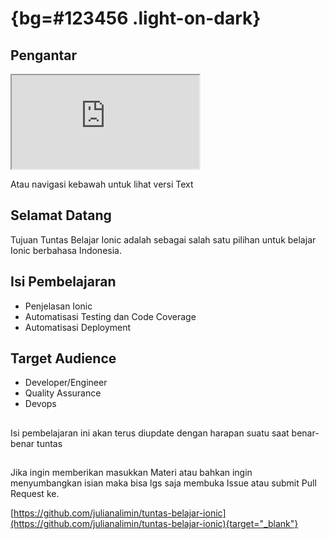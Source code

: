 # {bg=#123456 .light-on-dark}

## Pengantar
<iframe src="https://www.youtube.com/embed/ZcY56CJmPpU"></iframe>

Atau navigasi kebawah untuk lihat versi Text


## Selamat Datang
Tujuan Tuntas Belajar Ionic adalah sebagai salah satu pilihan untuk belajar Ionic berbahasa Indonesia.

## Isi Pembelajaran
* Penjelasan Ionic
* Automatisasi Testing dan Code Coverage 
* Automatisasi Deployment

## Target Audience
* Developer/Engineer
* Quality Assurance
* Devops

## 
Isi pembelajaran ini akan terus diupdate dengan harapan suatu saat benar-benar tuntas

## 
Jika ingin memberikan masukkan Materi atau bahkan ingin menyumbangkan isian maka bisa lgs saja membuka Issue atau submit Pull Request ke.

[https://github.com/julianalimin/tuntas-belajar-ionic](https://github.com/julianalimin/tuntas-belajar-ionic){target="_blank"}

